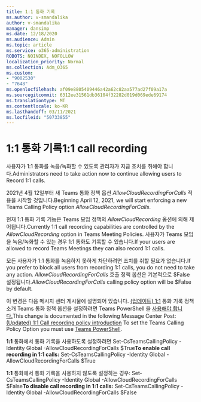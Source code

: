 ```yaml
---
title: 1:1 통화 기록
ms.author: v-smandalika
author: v-smandalika
manager: dansimp
ms.date: 12/18/2020
ms.audience: Admin
ms.topic: article
ms.service: o365-administration
ROBOTS: NOINDEX, NOFOLLOW
localization_priority: Normal
ms.collection: Adm_O365
ms.custom:
- "9002530"
- "7648"
ms.openlocfilehash: af09e8805409446a42a62c82aa577ad27f09a17a
ms.sourcegitcommit: 6312ee31561db36104f32282d019d069ede69174
ms.translationtype: MT
ms.contentlocale: ko-KR
ms.lasthandoff: 03/11/2021
ms.locfileid: "50733855"
---
```

# <a name="11-call-recording"></a><span data-ttu-id="693b8-102">1:1 통화 기록</span><span class="sxs-lookup"><span data-stu-id="693b8-102">1:1 call recording</span></span>

<span data-ttu-id="693b8-103">사용자가 1:1 통화를 녹음/녹화할 수 있도록 관리자가 지금 조치를 취해야 합니다.</span><span class="sxs-lookup"><span data-stu-id="693b8-103">Administrators need to take action now to continue allowing users to Record 1:1 calls.</span></span>
 
<span data-ttu-id="693b8-104">2021년 4월 12일부터 새 Teams 통화 정책 옵션 *AllowCloudRecordingForCalls* 적용을 시작할 것입니다.</span><span class="sxs-lookup"><span data-stu-id="693b8-104">Beginning April 12, 2021, we will start enforcing a new Teams Calling Policy option *AllowCloudRecordingForCalls*.</span></span> 

<span data-ttu-id="693b8-105">현재 1:1 통화 기록 기능은 Teams 모임 정책의 *AllowCloudRecording* 옵션에 의해 제어됩니다.</span><span class="sxs-lookup"><span data-stu-id="693b8-105">Currently 1:1 call recording capabilities are controlled by the *AllowCloudRecording* option in Teams Meeting Policies.</span></span> <span data-ttu-id="693b8-106">사용자가 Teams 모임을 녹음/녹화할 수 있는 경우 1:1 통화도 기록할 수 있습니다.</span><span class="sxs-lookup"><span data-stu-id="693b8-106">If your users are allowed to record Teams Meetings they can also record 1:1 calls.</span></span>

<span data-ttu-id="693b8-107">모든 사용자가 1:1 통화를 녹음하지 못하게 차단하려면 조치를 취할 필요가 없습니다.</span><span class="sxs-lookup"><span data-stu-id="693b8-107">If you prefer to block all users from recording 1:1 calls, you do not need to take any action.</span></span> <span data-ttu-id="693b8-108">*AllowCloudRecordingForCalls* 호출 정책 옵션은 기본적으로 $False 설정됩니다.</span><span class="sxs-lookup"><span data-stu-id="693b8-108">*AllowCloudRecordingForCalls* calling policy option will be $False by default.</span></span>

<span data-ttu-id="693b8-109">이 변경은 다음 메시지 센터 게시물에 설명되어 있습니다. [(업데이트) 1:1](https://portal.microsoft.com/Adminportal/Home?ref=MessageCenter/:/messages/MC238796) 통화 기록 정책 소개 Teams 통화 정책 옵션을 설정하려면 Teams PowerShell 을 [사용해야 합니다.](https://docs.microsoft.com/microsoftteams/teams-powershell-install)</span><span class="sxs-lookup"><span data-stu-id="693b8-109">This change is documented in the following Message Center Post: [(Updated) 1:1 Call recording policy introduction](https://portal.microsoft.com/Adminportal/Home?ref=MessageCenter/:/messages/MC238796) To set the Teams Calling Policy Option you must use [Teams PowerShell](https://docs.microsoft.com/microsoftteams/teams-powershell-install).</span></span>

<span data-ttu-id="693b8-110">**1:1** 통화에서 통화 기록을 사용하도록 설정하려면 Set-CsTeamsCallingPolicy -Identity Global -AllowCloudRecordingForCalls $True</span><span class="sxs-lookup"><span data-stu-id="693b8-110">**To enable call recording in 1:1 calls:** Set-CsTeamsCallingPolicy -Identity Global -AllowCloudRecordingForCalls $True</span></span>

<span data-ttu-id="693b8-111">**1:1** 통화에서 통화 기록을 사용하지 않도록 설정하는 경우: Set-CsTeamsCallingPolicy -Identity Global -AllowCloudRecordingForCalls $False</span><span class="sxs-lookup"><span data-stu-id="693b8-111">**To disable call recording in 1:1 calls:** Set-CsTeamsCallingPolicy -Identity Global -AllowCloudRecordingForCalls $False</span></span>

